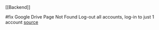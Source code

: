 [[Backend]]

#fix Google Drive Page Not Found
Log-out all accounts, log-in to just 1 account [source](https://stackoverflow.com/questions/47045209/google-drive-page-not-found-sorry-unable-to-open-the-file-at-this-time)